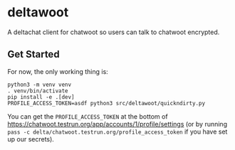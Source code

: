 # deltawoot
A deltachat client for chatwoot so users can talk to chatwoot encrypted.

## Get Started

For now, the only working thing is:

```
python3 -m venv venv
. venv/bin/activate
pip install -e .[dev]
PROFILE_ACCESS_TOKEN=asdf python3 src/deltawoot/quickndirty.py
```

You can get the `PROFILE_ACCESS_TOKEN`
at the bottom of <https://chatwoot.testrun.org/app/accounts/1/profile/settings>
(or by running `pass -c delta/chatwoot.testrun.org/profile_access_token`
if you have set up our secrets).
